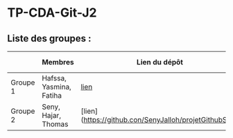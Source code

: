 # TP-CDA-Git-J2

## Liste des groupes :
|                |Membres                        |Lien du dépôt                                                | Thème du site |
|----------------|-------------------------------|-------------------------------------------------------------|---------------|
|Groupe 1        |Hafssa, Yasmina, Fatiha        |[lien](https://github.com/FATI-A/blog-voyage)                |blog de voyage |
|Groupe 2        |Seny, Hajar, Thomas        |[lien](https://github.con/SenyJalloh/projetGithubSeny               |Catalogue |
